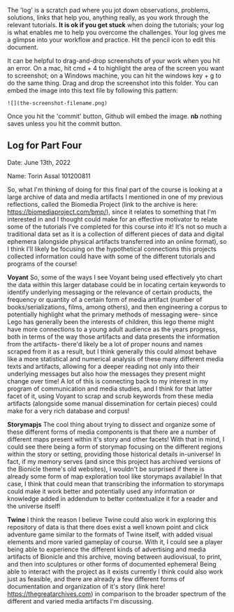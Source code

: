 The 'log' is a scratch pad where you jot down observations, problems, solutions, links that help you, anything really, as you work through the relevant tutorials. **It is ok if you get stuck** when doing the tutorials; your log is what enables me to help you overcome the challenges. Your log gives me a glimpse into your workflow and practice. Hit the pencil icon to edit this document.

It can be helpful to drag-and-drop screenshots of your work when you hit an error. On a mac, hit cmd + 4 to highlight the area of the screen you want to screenshot; on a Windows machine, you can hit the windows key + g to do the same thing. Drag and drop the screenshot into this folder. You can embed the image into this text file by following this pattern:

`![](the-screenshot-filename.png)`

Once you hit the 'commit' button, Github will embed the image. **nb** nothing saves unless you hit the commit button.

## Log for Part Four

Date: June 13th, 2022

Name: Torin Assal 101200811

So, what I'm thinkng of doing for this final part of the course is looking at a large archive of data and media artifacts I mentioned in one of my previous reflections, called the Biomedia Project (link to the archive is here: https://biomediaproject.com/bmp/), since it relates to something that I'm interested in and I thought could make for an effective motivator to relate some of the tutorials I've completed for this course into it! It's not so much a traditional data set as it is a collection of different pieces of data and digital ephemera (alongside physical artifacts transferred into an online format), so I think I'll likely be focusing on the hypothetical connections this projects collected information could have with some of the different tutorials and programs of the course!

**Voyant**
So, some of the ways I see Voyant being used effectively yto chart the data within this larger database could be in locating certain keywords to identify underlying messaging or the relevance of certain products, the frequency or quantity of a certain form of media artifact (number of books/serializations, films, among others), and then engineering a corpus to potentially highlight what the primary methods of messaging were- since Lego has generally been the interests of children, this lego theme might have more connections to a young adult audience as the years progress, both in terms of the way those artifacts and data presents the information from the artifacts- there'd likely be a lot of proper nouns and names scraped from it as a result, but I think generally this could almost behave like a more statistical and numerical analysis of these many different media texts and artifacts, allowing for a deeper reading not only into their underlying messages but also how the messages they present might change over time! A lot of this is connecting back to my interest in my program of communication and media studies, and I think for that latter facet of it, using Voyant to scrap and scrub keywords from these media artifacts (alongside some manual dissemination for certain pieces) could make for a very rich database and corpus!

**Storymapjs**
The cool thing about trying to dissect and organize some of these different forms of media components is that there are a number of different maps present within it's story and other facets! With that in mind, I could see there being a form of storymap focusing on the different regions within the story or setting, providing those historical details in-universe! In fact, if my memory serves (and since this project has archived versions of the Bionicle theme's old websites), I wouldn't be surprised if there is already some form of map exploration tool like storymaps available! In that case, I think that could mean that transcribing the information to storymaps could make it work better and potentially used any information or knowledge added in addendum to better contextualize it for a reader and the universe itself!

**Twine**
I think the reason I believe Twine could also work in exploring this repository of data is that there does exist a well known point and click adventure game similar to the formats of Twine itself, with added visual elements and more varied gameplay of course. With it, I could see a player being able to experience the different kinds of advertising and media artifacts of Bionicle and this archive, moving between audiovisual, to print, and then into sculptures or other forms of documented ephemera! Being able to interact with the project as it exists currently I think could also work just as feasible, and there are already a few different forms of documentation and organization of it's story (link here! https://thegreatarchives.com) in comparison to the broader spectrum of the different and varied media artifacts I'm discussing.
